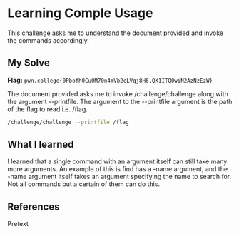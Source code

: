 # Learning Comple Usage
This challenge asks me to understand the document provided and invoke the commands accordingly.

## My Solve
**Flag:** `pwn.college{0Pbofh0Cu0M70n4mVb2cLVqj8H6.QX1ITO0wiN2AzNzEzW}`

The document provided asks me to invoke /challenge/challenge along with the argument --printfile. The argument to the --printfile argument is the path of the flag to read i.e. /flag.
```bash
/challenge/challenge --printfile /flag
```

## What I learned
I learned that a single command with an argument itself can still take many more arguments. An example of this is find has a -name argument, and the -name argument itself takes an argument specifying the name to search for. Not all commands but a certain of them can do this.

## References 
Pretext
